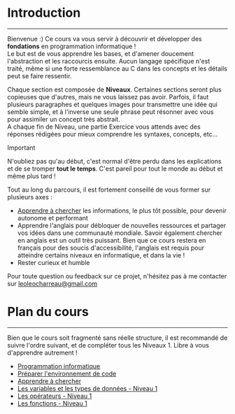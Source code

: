 # Introduction
---
Bienvenue :) Ce cours va vous servir à découvrir et développer des **fondations** en programmation informatique !\
Le but est de vous apprendre les bases, et d'amener doucement l'abstraction et les raccourcis ensuite. Aucun langage spécifique n'est traité, même si une forte ressemblance au C dans les concepts et les détails peut se faire ressentir.

Chaque section est composée de **Niveaux**. Certaines sections seront plus copieuses que d'autres, mais ne vous laissez pas avoir. Parfois, il faut plusieurs paragraphes et quelques images pour transmettre une idée qui semble simple, et à l'inverse une seule phrase peut résonner avec vous pour assimiler un concept très abstrait.\
A chaque fin de Niveau, une partie Exercice vous attends avec des réponses rédigées pour mieux comprendre les syntaxes, concepts, etc...

> [!IMPORTANT]
> N'oubliez pas qu'au début, c'est normal d'être perdu dans les explications et de se tromper **tout le temps**. C'est pareil pour tout le monde au début et même plus tard !

Tout au long du parcours, il est fortement conseillé de vous former sur plusieurs axes :
- [Apprendre à chercher](intro/GUIDE_apprendre_a_chercher.md) les informations, le plus tôt possible, pour devenir autonome et performant
- Apprendre l'anglais pour débloquer de nouvelles ressources et partager vos idées dans une communauté mondiale. Savoir également chercher en anglais est un outil très puissant. Bien que ce cours restera en français pour des soucis d'accessibilité, l'anglais est requis pour atteindre certains niveaux en informatique, et dans la vie !
- Rester curieux et humble

Pour toute question ou feedback sur ce projet, n'hésitez pas à me contacter sur leoleocharreau@gmail.com
# Plan du cours
---
 Bien que le cours soit fragmenté sans réelle structure, il est recommandé de suivre l'ordre suivant, et de compléter tous les Niveaux 1. Libre à vous d'apprendre autrement !
 - [Programmation informatique](intro/COURS_programmation.md)
 - [Préparer l'environnement de code](intro/GUIDE_setup.md)
 - [Apprendre à chercher](intro/GUIDE_apprendre_a_chercher.md)
 - [Les variables et les types de données - Niveau 1](datatypes/COURS_variables_lvl_1.md)
 - [Les opérateurs - Niveau 1](operateurs/COURS_operateurs_lvl_1.md)
 - [Les fonctions - Niveau 1](fonctions/COURS_fonctions_lvl_1.md)